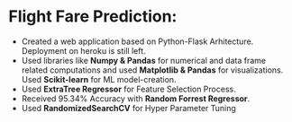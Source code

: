# Flight Fare Prediction: 

- Created a web application based on Python-Flask Arhitecture. Deployment on heroku is still left.
- Used libraries like **Numpy & Pandas** for numerical and data frame related computations and used **Matplotlib & Pandas** for visualizations. Used **Scikit-learn** for ML model-creation.
- Used **ExtraTree Regressor** for Feature Selection Process.
- Received 95.34% Accuracy with **Random Forrest Regressor**.
- Used **RandomizedSearchCV** for Hyper Parameter Tuning

